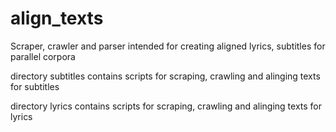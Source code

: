 align_texts
===========

Scraper, crawler and parser intended for creating aligned lyrics, subtitles for parallel corpora

directory subtitles contains scripts for scraping, crawling and alinging texts for subtitles

directory lyrics contains scripts for scraping, crawling and alinging texts for lyrics
